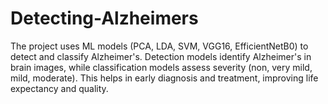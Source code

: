 # Detecting-Alzheimers
The project uses ML models (PCA, LDA, SVM, VGG16, EfficientNetB0) to detect and classify Alzheimer's. Detection models identify Alzheimer's in brain images, while classification models assess severity (non, very mild, mild, moderate). This helps in early diagnosis and treatment, improving life expectancy and quality.

